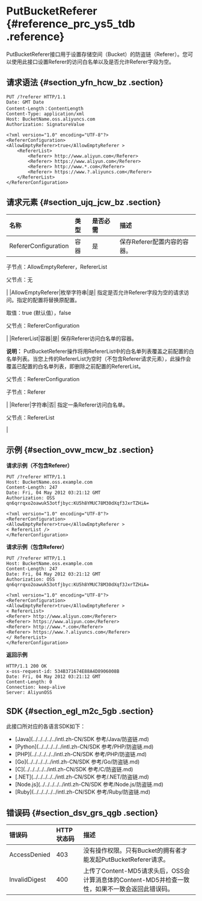 # PutBucketReferer {#reference_prc_ys5_tdb .reference}

PutBucketReferer接口用于设置存储空间（Bucket）的防盗链（Referer）。您可以使用此接口设置Referer的访问白名单以及是否允许Referer字段为空。

## 请求语法 {#section_yfn_hcw_bz .section}

```
PUT /?referer HTTP/1.1
Date: GMT Date
Content-Length：ContentLength
Content-Type: application/xml
Host: BucketName.oss.aliyuncs.com
Authorization: SignatureValue

<?xml version="1.0" encoding="UTF-8"?>
<RefererConfiguration>
<AllowEmptyReferer>true</AllowEmptyReferer >
    <RefererList>
        <Referer> http://www.aliyun.com</Referer>
        <Referer> https://www.aliyun.com</Referer>
        <Referer> http://www.*.com</Referer>
        <Referer> https://www.?.aliyuncs.com</Referer>
    </RefererList>
</RefererConfiguration>
```

## 请求元素 {#section_ujq_jcw_bz .section}

|名称|类型|是否必需|描述|
|:-|:-|:---|:-|
|RefererConfiguration|容器|是| 保存Referer配置内容的容器。

 子节点：AllowEmptyReferer，RefererList

 父节点：无

 |
|AllowEmptyReferer|枚举字符串|是| 指定是否允许Referer字段为空的请求访问。指定的配置将替换原配置。

 取值：true \(默认值），false

 父节点：RefererConfiguration

 |
|RefererList|容器|是| 保存Referer访问白名单的容器。

 **说明：** PutBucketReferer操作将用RefererList中的白名单列表覆盖之前配置的白名单列表。当您上传的RefererList为空时（不包含Referer请求元素），此操作会覆盖已配置的白名单列表，即删除之前配置的RefererList。

 父节点：RefererConfiguration

 子节点：Referer

 |
|Referer|字符串|否| 指定一条Referer访问白名单。

 父节点：RefererList

 |

## 示例 {#section_ovw_mcw_bz .section}

**请求示例（不包含Referer）**

```
PUT /?referer HTTP/1.1
Host: BucketName.oss.example.com
Content-Length: 247
Date: Fri, 04 May 2012 03:21:12 GMT
Authorization: OSS qn6qrrqxo2oawuk53otfjbyc:KU5h8YMUC78M30dXqf3JxrTZHiA=

<?xml version="1.0" encoding="UTF-8"?>
<RefererConfiguration>
<AllowEmptyReferer>true</AllowEmptyReferer >
< RefererList />
</RefererConfiguration>

```

**请求示例（包含Referer）**

```
PUT /?referer HTTP/1.1
Host: BucketName.oss.example.com
Content-Length: 247
Date: Fri, 04 May 2012 03:21:12 GMT
Authorization: OSS qn6qrrqxo2oawuk53otfjbyc:KU5h8YMUC78M30dXqf3JxrTZHiA=

<?xml version="1.0" encoding="UTF-8"?>
<RefererConfiguration>
<AllowEmptyReferer>true</AllowEmptyReferer >
< RefererList>
<Referer> http://www.aliyun.com</Referer>
<Referer> https://www.aliyun.com</Referer>
<Referer> http://www.*.com</Referer>
<Referer> https://www.?.aliyuncs.com</Referer>
</ RefererList>
</RefererConfiguration>

```

**返回示例**

```
HTTP/1.1 200 OK
x-oss-request-id: 534B371674E88A4D8906008B
Date: Fri, 04 May 2012 03:21:12 GMT
Content-Length: 0
Connection: keep-alive
Server: AliyunOSS
```

## SDK {#section_egl_m2c_5gb .section}

此接口所对应的各语言SDK如下：

-   [Java](../../../../../intl.zh-CN/SDK 参考/Java/防盗链.md)
-   [Python](../../../../../intl.zh-CN/SDK 参考/PHP/防盗链.md)
-   [PHP](../../../../../intl.zh-CN/SDK 参考/PHP/防盗链.md)
-   [Go](../../../../../intl.zh-CN/SDK 参考/Go/防盗链.md)
-   [C](../../../../../intl.zh-CN/SDK 参考/C/防盗链.md)
-   [.NET](../../../../../intl.zh-CN/SDK 参考/.NET/防盗链.md)
-   [Node.js](../../../../../intl.zh-CN/SDK 参考/Node.js/防盗链.md)
-   [Ruby](../../../../../intl.zh-CN/SDK 参考/Ruby/防盗链.md)

## 错误码 {#section_dsv_grs_qgb .section}

|错误码|HTTP 状态码|描述|
|:--|:-------|:-|
|AccessDenied|403|没有操作权限。只有Bucket的拥有者才能发起PutBucketReferer请求。|
|InvalidDigest|400|上传了Content-MD5请求头后，OSS会计算消息体的Content-MD5并检查一致性，如果不一致会返回此错误码。|

